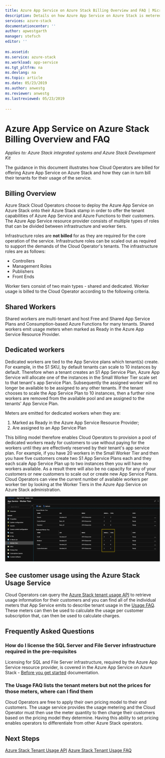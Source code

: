 ```yaml
---
title: Azure App Service on Azure Stack Billing Overview and FAQ | Microsoft Docs
description: Details on how Azure App Service on Azure Stack is metered and charged for.
services: azure-stack
documentationcenter: ''
author: apwestgarth
manager: stefsch
editor: ''

ms.assetid:
ms.service: azure-stack
ms.workload: app-service
ms.tgt_pltfrm: na
ms.devlang: na
ms.topic: article
ms.date: 05/23/2019
ms.author: anwestg
ms.reviewer: anwestg
ms.lastreviewed: 05/23/2019

---
```


# Azure App Service on Azure Stack Billing Overview and FAQ

*Applies to: Azure Stack integrated systems and Azure Stack Development Kit*

The guidance in this document illustrates how Cloud Operators are billed for offering Azure App Service on Azure Stack and how they can in turn bill their tenants for their usage of the service.

## Billing Overview

Azure Stack Cloud Operators choose to deploy the Azure App Service on Azure Stack onto their Azure Stack stamp in order to offer the tenant capabilities of Azure App Service and Azure Functions to their customers.  The Azure App Service resource provider consists of multiple types of roles that can be divided between infrastructure and worker tiers.

Infrastructure roles are **not billed** for as they are required for the core operation of the service.  Infrastructure roles can be scaled out as required to support the demands of the Cloud Operator's tenants.  The infrastructure roles are as follows:

- Controllers
- Management Roles
- Publishers
- Front Ends

Worker tiers consist of two main types - shared and dedicated.  Worker usage is billed to the Cloud Operator according to the following criteria.

## Shared Workers

Shared workers are multi-tenant and host Free and Shared App Service Plans and Consumption-based Azure Functions for many tenants.  Shared workers emit usage meters when marked as Ready in the Azure App Service Resource Provider.

## Dedicated workers

Dedicated workers are tied to the App Service plans which tenant(s) create.  For example, in the S1 SKU, by default tenants can scale to 10 instances by default.  Therefore when a tenant creates an S1 App Service Plan, Azure App Service will allocate one of the instances in the Small Worker Tier scale set to that tenant's app Service Plan.  Subsequently the assigned worker will no longer be available to be assigned to any other tenants.  If the tenant chooses to scale the App Service Plan to 10 instances, then a further nine workers are removed from the available pool and are assigned to the tenants' App Service Plan.

Meters are emitted for dedicated workers when they are:

1. Marked as Ready in the Azure App Service Resource Provider;
1. Are assigned to an App Service Plan

This billing model therefore enables Cloud Operators to provision a pool of dedicated workers ready for customers to use without paying for the workers until they are effectively reserved by their tenant's app service plan.  For example, if you have 20 workers in the Small Worker Tier and then you have five customers create two S1 App Service Plans each and they each scale App Service Plan up to two instances then you will have no workers available. As a result there will also be no capacity for any of your customers or new customers to scale out or create new App Service Plans.  Cloud Operators can view the current number of available workers per worker tier by looking at the Worker Tiers in the Azure App Service on Azure Stack administration.

![App Service Worker Tiers][1]

## See customer usage using the Azure Stack Usage Service

Cloud Operators can query the [Azure Stack tenant usage API](azure-stack-tenant-resource-usage-api.md) to retrieve usage information for their customers and you can find all of the individual meters that App Service emits to describe tenant usage in the [Usage FAQ](azure-stack-usage-related-faq.md).  These meters can then be used to calculate the usage per customer subscription that, can then be used to calculate charges.

## Frequently Asked Questions

### How do I license the SQL Server and File Server infrastructure required in the pre-requisites

Licensing for SQL and File Server infrastructure, required by the Azure App Service resource provider, is covered in the Azure App Service on Azure Stack - [Before you get started](azure-stack-app-service-before-you-get-started.md#licensing-concerns-for-required-file-server-and-sql-server) documentation.

### The Usage FAQ lists the tenant meters but not the prices for those meters, where can I find them

Cloud Operators are free to apply their own pricing model to their end customers.  The usage service provides the usage metering and the Cloud Operator must then use the meter quantity to then charge their customers based on the pricing model they determine.  Having this ability to set pricing enables operators to differentiate from other Azure Stack operators.

## Next Steps

[Azure Stack Tenant Usage API](azure-stack-tenant-resource-usage-api.md)
[Azure Stack Tenant Usage FAQ](azure-stack-usage-related-faq.md)

<!--Image references-->
[1]: ./media/app-service-billing-faq/app-service-worker-tiers.png